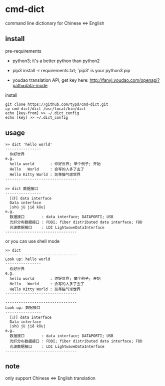 # cmd-dict

command line dictionary for Chinese &lt;=> English

## install

pre-requirements

- python3; it's a better python than python2

- pip3 install -r requirements.txt; 'pip3' is your python3 pip

- youdao translation API, get key here: http://fanyi.youdao.com/openapi?path=data-mode

install

    git clone https://github.com/typd/cmd-dict.git
    cp cmd-dict/dict /usr/local/bin/dict
    echo [key-from] >> ~/.dict_config
    echo [key] >> ~/.dict_config


## usage

    >> dict 'hello world'
    ----------------
      你好世界
    e.g.
      hello world       : 你好世界; 举个例子; 开始
      Hello   World     : 会写的人多了去了
      Hello Kitty World : 凯蒂猫气球世界
    --------------------------------

    >> dict 数据接口
    ----------------
      [计] data interface
      Data interface
      |shù jù jiē kǒu|
    e.g.
      数据接口　　　　 : data interface; DATAPORTI; USB
      光纤分布数据接口 : FDDI; fiber distributed data interface; FDD
      光波数据接口　　 : LDI LightwaveDataInterface
    --------------------------------

or you can use shell mode

    >> dict
    --------------------------------
    Look up: hello world
    ----------------
      你好世界
    e.g.
      hello world       : 你好世界; 举个例子; 开始
      Hello   World     : 会写的人多了去了
      Hello Kitty World : 凯蒂猫气球世界
    --------------------------------

    --------------------------------
    Look up: 数据接口
    ----------------
      [计] data interface
      Data interface
      |shù jù jiē kǒu|
    e.g.
      数据接口　　　　 : data interface; DATAPORTI; USB
      光纤分布数据接口 : FDDI; fiber distributed data interface; FDD
      光波数据接口　　 : LDI LightwaveDataInterface
    --------------------------------

## note

only support Chinese <=> English translation
